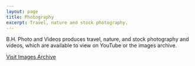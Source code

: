```yaml
---
layout: page
title: Photography
excerpt: Travel, nature and stock photography.
---
```


B.H. Photo and Videos produces travel, nature, and stock photography and videos, which are available to view on YouTube or the images archive.

<a href="https://bhpv.photoshelter.com/index" target="_blank" class="btn btn-primary">Visit Images Archive</a>